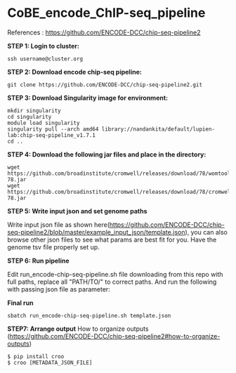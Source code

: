 # CoBE_encode_ChIP-seq_pipeline

References : https://github.com/ENCODE-DCC/chip-seq-pipeline2

**STEP 1: Login to cluster:**
```
ssh username@cluster.org
```

**STEP 2: Download encode chip-seq pipeline:**
```
git clone https://github.com/ENCODE-DCC/chip-seq-pipeline2.git
```

**STEP 3: Download Singularity image for environment:**
```
mkdir singularity
cd singularity
module load singularity
singularity pull --arch amd64 library://nandankita/default/lupien-lab:chip-seq-pipeline_v1.7.1
cd ..
```

**STEP 4: Download the following jar files and place in the directory:**
```
wget https://github.com/broadinstitute/cromwell/releases/download/78/womtool-78.jar
wget https://github.com/broadinstitute/cromwell/releases/download/78/cromwell-78.jar
```

**STEP 5: Write input json and set genome paths**

Write input json file as shown here(https://github.com/ENCODE-DCC/chip-seq-pipeline2/blob/master/example_input_json/template.json), you can also browse other json files to see what params are best fit for you. Have the genome tsv file properly set up.


**STEP 6: Run pipeline**

Edit run_encode-chip-seq-pipeline.sh file downloading from this repo with full paths, replace all "PATH/TO/" to correct paths. And run the following with passing json file as parameter:

**Final run**
```
sbatch run_encode-chip-seq-pipeline.sh template.json
```

**STEP7: Arrange output**
How to organize outputs (https://github.com/ENCODE-DCC/chip-seq-pipeline2#how-to-organize-outputs)
```
$ pip install croo
$ croo [METADATA_JSON_FILE]
```

